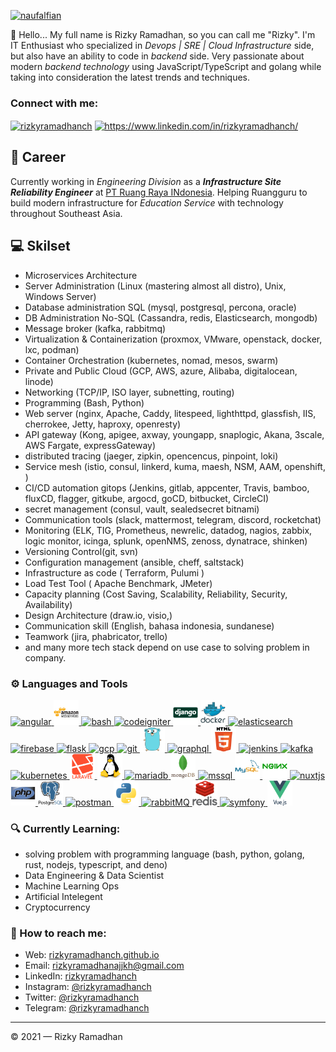 <p align="left"> <a href="https://twitter.com/rizkyramadhanch" target="blank"><img src="https://img.shields.io/twitter/follow/naufalfian?logo=twitter&style=for-the-badge" alt="naufalfian" /></a> </p>

👋 Hello... My full name is Rizky Ramadhan, so you can call me "Rizky". I'm IT Enthusiast who specialized in *Devops | SRE | Cloud Infrastructure* side, but also have an ability to code in *backend* side. Very passionate about modern *backend technology* using JavaScript/TypeScript and golang while taking into consideration the latest trends and techniques.

<h3 align="left">Connect with me:</h3>
<p align="left">
<a href="https://twitter.com/rizkyramadhanch" target="blank"><img align="center" src="https://raw.githubusercontent.com/rahuldkjain/github-profile-readme-generator/master/src/images/icons/Social/twitter.svg" alt="rizkyramadhanch" height="30" width="40" /></a>
<a href="https://www.linkedin.com/in/rizkyramadhanch/" target="blank"><img align="center" src="https://raw.githubusercontent.com/rahuldkjain/github-profile-readme-generator/master/src/images/icons/Social/linked-in-alt.svg" alt="https://www.linkedin.com/in/rizkyramadhanch/" height="30" width="40" /></a>
</p>

## 💼 Career
Currently working in *Engineering Division* as a  ***Infrastructure Site Reliability Engineer*** at [PT Ruang Raya INdonesia](https://www.linkedin.com/company/ruangguru-com/). Helping Ruangguru to build modern infrastructure for *Education Service* with technology throughout Southeast Asia.

## 💻 Skilset
- Microservices Architecture
- Server Administration (Linux (mastering almost all distro), Unix, Windows Server)
- Database administration SQL (mysql, postgresql, percona, oracle)
- DB Administration No-SQL (Cassandra, redis, Elasticsearch, mongodb)
- Message broker (kafka, rabbitmq)
- Virtualization & Containerization (proxmox, VMware, openstack, docker, lxc, podman)
- Container Orchestration (kubernetes, nomad, mesos, swarm)
- Private and Public Cloud (GCP, AWS, azure, Alibaba, digitalocean, linode)
- Networking (TCP/IP, ISO layer, subnetting, routing)
- Programming (Bash, Python)
- Web server (nginx, Apache, Caddy, litespeed, lighthttpd, glassfish, IIS, cherrokee, Jetty, haproxy, openresty)
- API gateway (Kong, apigee, axway, youngapp, snaplogic, Akana, 3scale, AWS Fargate, expressGateway)
- distributed tracing (jaeger, zipkin, opencencus, pinpoint, loki)
- Service mesh (istio, consul, linkerd, kuma, maesh, NSM, AAM, openshift, )
- CI/CD automation gitops (Jenkins, gitlab, appcenter, Travis, bamboo, fluxCD, flagger, gitkube, argocd, goCD, bitbucket, CircleCI)
- secret management (consul, vault, sealedsecret bitnami)
- Communication tools (slack, mattermost, telegram, discord, rocketchat)
- Monitoring (ELK, TIG, Prometheus, newrelic, datadog, nagios, zabbix, logic monitor, icinga, splunk, openNMS, zenoss, dynatrace, shinken)
- Versioning Control(git, svn)
- Configuration management (ansible, cheff, saltstack)
- Infrastructure as code ( Terraform, Pulumi )
- Load Test Tool ( Apache Benchmark, JMeter)
- Capacity planning (Cost Saving, Scalability, Reliability, Security, Availability)
- Design Architecture (draw.io, visio,)
- Communication skill (English, bahasa indonesia, sundanese)
- Teamwork (jira, phabricator, trello)
- and many more tech stack depend on use case to solving problem in company.

### ⚙️ Languages and Tools
<p align="left"> <a href="https://angular.io" target="_blank"> <img src="https://angular.io/assets/images/logos/angular/angular.svg" alt="angular" width="40" height="40"/> </a> <a href="https://aws.amazon.com" target="_blank"> <img src="https://raw.githubusercontent.com/devicons/devicon/master/icons/amazonwebservices/amazonwebservices-original-wordmark.svg" alt="aws" width="40" height="40"/> </a> <a href="https://www.gnu.org/software/bash/" target="_blank"> <img src="https://www.vectorlogo.zone/logos/gnu_bash/gnu_bash-icon.svg" alt="bash" width="40" height="40"/> </a> <a href="https://codeigniter.com" target="_blank"> <img src="https://cdn.worldvectorlogo.com/logos/codeigniter.svg" alt="codeigniter" width="40" height="40"/> </a> <a href="https://www.djangoproject.com/" target="_blank"> <img src="https://raw.githubusercontent.com/devicons/devicon/master/icons/django/django-original.svg" alt="django" width="40" height="40"/> </a> <a href="https://www.docker.com/" target="_blank"> <img src="https://raw.githubusercontent.com/devicons/devicon/master/icons/docker/docker-original-wordmark.svg" alt="docker" width="40" height="40"/> </a> <a href="https://www.elastic.co" target="_blank"> <img src="https://www.vectorlogo.zone/logos/elastic/elastic-icon.svg" alt="elasticsearch" width="40" height="40"/> </a> <a href="https://firebase.google.com/" target="_blank"> <img src="https://www.vectorlogo.zone/logos/firebase/firebase-icon.svg" alt="firebase" width="40" height="40"/> </a> <a href="https://flask.palletsprojects.com/" target="_blank"> <img src="https://www.vectorlogo.zone/logos/pocoo_flask/pocoo_flask-icon.svg" alt="flask" width="40" height="40"/> </a> <a href="https://cloud.google.com" target="_blank"> <img src="https://www.vectorlogo.zone/logos/google_cloud/google_cloud-icon.svg" alt="gcp" width="40" height="40"/> </a> <a href="https://git-scm.com/" target="_blank"> <img src="https://www.vectorlogo.zone/logos/git-scm/git-scm-icon.svg" alt="git" width="40" height="40"/> </a> <a href="https://golang.org" target="_blank"> <img src="https://raw.githubusercontent.com/devicons/devicon/master/icons/go/go-original.svg" alt="go" width="40" height="40"/> </a> <a href="https://graphql.org" target="_blank"> <img src="https://www.vectorlogo.zone/logos/graphql/graphql-icon.svg" alt="graphql" width="40" height="40"/> </a> <a href="https://www.w3.org/html/" target="_blank"> <img src="https://raw.githubusercontent.com/devicons/devicon/master/icons/html5/html5-original-wordmark.svg" alt="html5" width="40" height="40"/> </a> <a href="https://www.jenkins.io" target="_blank"> <img src="https://www.vectorlogo.zone/logos/jenkins/jenkins-icon.svg" alt="jenkins" width="40" height="40"/> </a> <a href="https://kafka.apache.org/" target="_blank"> <img src="https://www.vectorlogo.zone/logos/apache_kafka/apache_kafka-icon.svg" alt="kafka" width="40" height="40"/> </a> <a href="https://kubernetes.io" target="_blank"> <img src="https://www.vectorlogo.zone/logos/kubernetes/kubernetes-icon.svg" alt="kubernetes" width="40" height="40"/> </a> <a href="https://laravel.com/" target="_blank"> <img src="https://raw.githubusercontent.com/devicons/devicon/master/icons/laravel/laravel-plain-wordmark.svg" alt="laravel" width="40" height="40"/> </a> <a href="https://www.linux.org/" target="_blank"> <img src="https://raw.githubusercontent.com/devicons/devicon/master/icons/linux/linux-original.svg" alt="linux" width="40" height="40"/> </a> <a href="https://mariadb.org/" target="_blank"> <img src="https://www.vectorlogo.zone/logos/mariadb/mariadb-icon.svg" alt="mariadb" width="40" height="40"/> </a> <a href="https://www.mongodb.com/" target="_blank"> <img src="https://raw.githubusercontent.com/devicons/devicon/master/icons/mongodb/mongodb-original-wordmark.svg" alt="mongodb" width="40" height="40"/> </a> <a href="https://www.microsoft.com/en-us/sql-server" target="_blank"> <img src="https://www.svgrepo.com/show/303229/microsoft-sql-server-logo.svg" alt="mssql" width="40" height="40"/> </a> <a href="https://www.mysql.com/" target="_blank"> <img src="https://raw.githubusercontent.com/devicons/devicon/master/icons/mysql/mysql-original-wordmark.svg" alt="mysql" width="40" height="40"/> </a> <a href="https://www.nginx.com" target="_blank"> <img src="https://raw.githubusercontent.com/devicons/devicon/master/icons/nginx/nginx-original.svg" alt="nginx" width="40" height="40"/> </a> <a href="https://nuxtjs.org/" target="_blank"> <img src="https://www.vectorlogo.zone/logos/nuxtjs/nuxtjs-icon.svg" alt="nuxtjs" width="40" height="40"/> </a> <a href="https://www.php.net" target="_blank"> <img src="https://raw.githubusercontent.com/devicons/devicon/master/icons/php/php-original.svg" alt="php" width="40" height="40"/> </a> <a href="https://www.postgresql.org" target="_blank"> <img src="https://raw.githubusercontent.com/devicons/devicon/master/icons/postgresql/postgresql-original-wordmark.svg" alt="postgresql" width="40" height="40"/> </a> <a href="https://postman.com" target="_blank"> <img src="https://www.vectorlogo.zone/logos/getpostman/getpostman-icon.svg" alt="postman" width="40" height="40"/> </a> <a href="https://www.python.org" target="_blank"> <img src="https://raw.githubusercontent.com/devicons/devicon/master/icons/python/python-original.svg" alt="python" width="40" height="40"/> </a> <a href="https://www.rabbitmq.com" target="_blank"> <img src="https://www.vectorlogo.zone/logos/rabbitmq/rabbitmq-icon.svg" alt="rabbitMQ" width="40" height="40"/> </a> <a href="https://redis.io" target="_blank"> <img src="https://raw.githubusercontent.com/devicons/devicon/master/icons/redis/redis-original-wordmark.svg" alt="redis" width="40" height="40"/> </a> <a href="https://symfony.com" target="_blank"> <img src="https://symfony.com/logos/symfony_black_03.svg" alt="symfony" width="40" height="40"/> </a> <a href="https://vuejs.org/" target="_blank"> <img src="https://raw.githubusercontent.com/devicons/devicon/master/icons/vuejs/vuejs-original-wordmark.svg" alt="vuejs" width="40" height="40"/> </a> </p>

### 🔍 Currently Learning:
- solving problem with programming language (bash, python, golang, rust, nodejs, typescript, and deno)
- Data Engineering & Data Scientist
- Machine Learning Ops
- Artificial Intelegent
- Cryptocurrency

### 🚀 How to reach me:
- Web: [rizkyramadhanch.github.io](https://rizkyramadhanch.github.io)
- Email: [rizkyramadhanajjkh@gmail.com](mailto:rizkyramadhanajjkh@gmail.com)
- LinkedIn: [rizkyramadhanch](https://www.linkedin.com/in/rizkyramadhanch/)
- Instagram: [@rizkyramadhanch](https://www.instagram.com/rizkyramadhanch/)
- Twitter: [@rizkyramadhanch](https://twitter.com/rizkyramadhanch)
- Telegram: [@rizkyramadhanch](https://t.me/rizkyramadhanch)

---

© 2021 — Rizky Ramadhan

